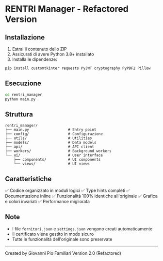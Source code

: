 # RENTRI Manager - Refactored Version

## Installazione

1. Estrai il contenuto dello ZIP
2. Assicurati di avere Python 3.8+ installato
3. Installa le dipendenze:

```bash
pip install customtkinter requests PyJWT cryptography PyPDF2 Pillow
```

## Esecuzione

```bash
cd rentri_manager
python main.py
```

## Struttura

```
rentri_manager/
├── main.py                  # Entry point
├── config/                  # Configurazione
├── utils/                   # Utilities
├── models/                  # Data models
├── api/                     # API client
├── workers/                 # Background workers
└── ui/                      # User interface
    ├── components/          # UI components
    └── views/               # UI views
```

## Caratteristiche

✅ Codice organizzato in moduli logici
✅ Type hints completi
✅ Documentazione inline
✅ Funzionalità 100% identiche all'originale
✅ Grafica e colori invariati
✅ Performance migliorata

## Note

- I file `fornitori.json` e `settings.json` vengono creati automaticamente
- Il certificato viene gestito in modo sicuro
- Tutte le funzionalità dell'originale sono preservate

---
Created by Giovanni Pio Familiari
Version 2.0 (Refactored)
